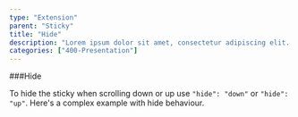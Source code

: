 ```yaml
---
type: "Extension"
parent: "Sticky"
title: "Hide"
description: "Lorem ipsum dolor sit amet, consectetur adipiscing elit. Nunc tempus laoreet leo sit amet iaculis."
categories: ["400-Presentation"]
---
```


###Hide

To hide the sticky when scrolling down or up use `"hide": "down"` or `"hide": "up"`. Here's a complex example with hide behaviour.

<demo>
  <div class="demo_item" data-iframe="iframe/demos/sticky/hide">
  </div>
</demo>
